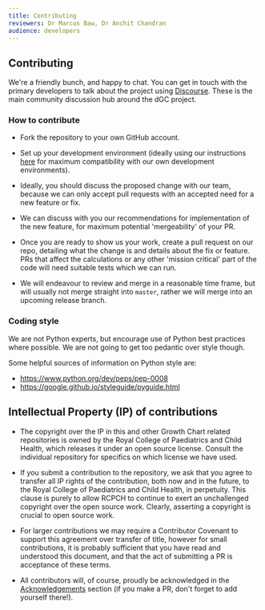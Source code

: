 ```yaml
---
title: Contributing
reviewers: Dr Marcus Baw, Dr Anchit Chandran
audience: developers
---
```


## Contributing

We're a friendly bunch, and happy to chat. You can get in touch with the primary developers to talk about the project using [Discourse](../about/contact.md). These is the main community discussion hub around the dGC project.

### How to contribute

- Fork the repository to your own GitHub account.

- Set up your development environment (ideally using our instructions [here](api-python.md) for maximum compatibility with our own development environments).

- Ideally, you should discuss the proposed change with our team, because we can only accept pull requests with an accepted need for a new feature or fix.

- We can discuss with you our recommendations for implementation of the new feature, for maximum potential 'mergeability' of your PR.

- Once you are ready to show us your work, create a pull request on our repo, detailing what the change is and details about the fix or feature. PRs that affect the calculations or any other 'mission critical' part of the code will need suitable tests which we can run.

- We will endeavour to review and merge in a reasonable time frame, but will usually not merge straight into `master`, rather we will merge into an upcoming release branch.

### Coding style

We are not Python experts, but encourage use of Python best practices where possible. We are not going to get too pedantic over style though.

Some helpful sources of information on Python style are:

- <https://www.python.org/dev/peps/pep-0008>
- <https://google.github.io/styleguide/pyguide.html>

## Intellectual Property (IP) of contributions

- The copyright over the IP in this and other Growth Chart related repositories is owned by the Royal College of Paediatrics and Child Health, which releases it under an open source license. Consult the individual repository for specifics on which license we have used.

- If you submit a contribution to the repository, we ask that you agree to transfer all IP rights of the contribution, both now and in the future, to the Royal College of Paediatrics and Child Health, in perpetuity. This clause is purely to allow RCPCH to continue to exert an unchallenged copyright over the open source work. Clearly, asserting a copyright is crucial to open source work.

- For larger contributions we may require a Contributor Covenant to support this agreement over transfer of title, however for small contributions, it is probably sufficient that you have read and understood this document, and that the act of submitting a PR is acceptance of these terms.

- All contributors will, of course, proudly be acknowledged in the [Acknowledgements](../about/acknowledgements.md) section (if you make a PR, don't forget to add yourself there!).
